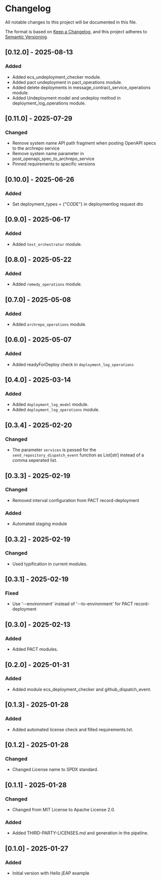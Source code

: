 # Changelog

All notable changes to this project will be documented in this file.

The format is based on [Keep a Changelog](https://keepachangelog.com/en/1.0.0/), and this project adheres
to [Semantic Versioning](https://semver.org/spec/v2.0.0.html).

## [0.12.0] - 2025-08-13

### Added

- Added ecs_undeployment_checker module.
- Added pact undeployment in pact_operations module.
- Added delete deployments in message_contract_service_operations module.
- Added Undeployment model and undeploy method in deployment_log_operations module.

## [0.11.0] - 2025-07-29

### Changed

- Remove system name API path fragment when posting OpenAPI specs to the archrepo service
- Remove system name parameter in post_openapi_spec_to_archrepo_service
- Pinned requirements to specific versions

## [0.10.0] - 2025-06-26

### Added

- Set deployment_types = {"CODE"} in deploymentlog request dto

## [0.9.0] - 2025-06-17

### Added

- Added `test_orchestrator` module.

## [0.8.0] - 2025-05-22

### Added

- Added `remedy_operations` module.

## [0.7.0] - 2025-05-08

### Added

- Added `archrepo_operations` module.

## [0.6.0] - 2025-05-07

### Added

- Added readyForDeploy check in `deployment_log_operations`

## [0.4.0] - 2025-03-14

### Added

- Added `deployment_log_model` module.
- Added `deployment_log_operations` module.

## [0.3.4] - 2025-02-20

### Changed

- The parameter `services` is passed for the `send_repository_dispatch_event` function as List[str] instead of a comma seperated list.

## [0.3.3] - 2025-02-19

### Changed

- Removed interval configuration from PACT record-deployment

### Added

- Automated staging module

## [0.3.2] - 2025-02-19

### Changed

- Used typification in current modules.

## [0.3.1] - 2025-02-19

### Fixed

- Use '--environment' instead of '--to-environment' for PACT record-deployment

## [0.3.0] - 2025-02-13

### Added

- Added PACT modules. 

## [0.2.0] - 2025-01-31

### Added

- Added module ecs_deployment_checker and github_dispatch_event.

## [0.1.3] - 2025-01-28

### Added

- Added automated license check and filled requirements.txt.

## [0.1.2] - 2025-01-28

### Changed

- Changed License name to SPDX standard.

## [0.1.1] - 2025-01-28

### Changed

- Changed from MIT License to Apache License 2.0.

### Added

- Added THIRD-PARTY-LICENSES.md and generation in the pipeline. 

## [0.1.0] - 2025-01-27

### Added

- Initial version with Hello jEAP example
